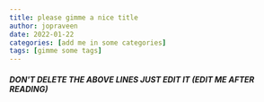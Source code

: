 ```yaml
---
title: please gimme a nice title
author: jopraveen
date: 2022-01-22
categories: [add me in some categories]
tags: [gimme some tags]
---
```



##### DON'T DELETE THE ABOVE LINES JUST EDIT IT (EDIT ME AFTER READING) 
    
    